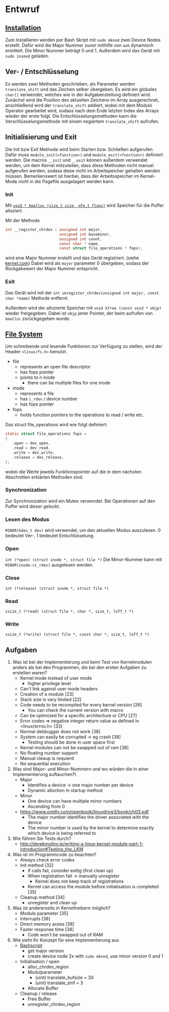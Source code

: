 # Entwruf


## [Installation](https://www.oreilly.com/library/view/linux-device-drivers/0596000081/ch03s02.html)
Zum Installieren werden per Bash Skript mit `sudo mknod` zwei Device Nodes erstellt.
Dafür wird die Major Nummer zuvor mithilfe von `awk` dynamisch ermittelt. Die Minor Nummer beträgt 0 und 1.
Außerdem wird das Gerät mit `sudo insmod` geladen.

## Ver- / Entschlüsselung
Es werden zwei Methoden geschrieben, als Parameter werden `translate_shift` und das Zeichen selber übergeben.
Es wird ein globales `char[]` verwendet, welches wie in der Aufgabenstellung definiert wird.
Zunächst wird die Position des aktuellen Zeichens im Array ausgerechnet, anschließend wird der `translate_shift` addiert, 
wobei mit dem Modulo Operator gearbeitet wird, sodass nach dem Ende letzten Index des Arrays wieder der erste folgt.
Die Entschlüsselungsmethoden kann die Verschlüsselungsmethode mit einem negiertem `translate_shift` aufrufen.

## Initialisierung und Exit
Die Init bzw Exit Methode wird beim Starten bzw. Schließen aufgerufen. Dafür muss `module_init(<functino>)` und `module_exit(<function>)` definiert werden.
Die macros `__init` und `__exit` können außerdem verwendet werden, um dem Kernel mitzuteilen, dass diese Methoden nicht manuel aufgerufen werden,
sodass diese nicht im Arbeitspeicher gehalten werden müssen. Bemerkenswert ist hierbei, dass der Arbeitsspeicher im Kernel-Mode nicht in die
Pagefile ausgelagert werden kann.

### Init
Mit [`void * kmalloc (size_t size, gfp_t flags)`](http://books.gigatux.nl/mirror/kerneldevelopment/0672327201/ch11lev1sec4.html) wird Speicher für die Puffer alloziert.

Mit der Methode
```c
int __register_chrdev (	unsigned int major,
 	                    unsigned int baseminor,
                    	unsigned int count,
 	                    const char * name,
 	                    const struct file_operations * fops);
```
wird eine Major Nummer erstellt und das Gerät registriert. (siehe [kernel.com](https://www.kernel.org/doc/htmldocs/kernel-api/API---register-chrdev.html))
Dabei wird als `major` parameter 0 übergeben, sodass der Rückgabewert der Major Nummer entspricht.

### Exit
Das Gerät wird mit der `int unregister_chrdev(unsigned int major, const char *name)` Methode entfernt.

Außerdem wird der allozierte Speicher mit `void kfree (const void * objp)` wieder freigegeben. Dabei ist `objp` jener Pointer, der beim
aufrufen von `kmalloc` zurückgegeben wurde.

## [File System](https://www.oreilly.com/library/view/linux-device-drivers/0596000081/ch03s03.html)
Um schreibende und lesende Funktionen zur Verfügung zu stellen, wird der Header `<linux/fs.h>` benutzt. 

- file
    - represents an open file descriptor
    - has fops pointer
    - points to n inode
        - there can be multiple files for one inode
- inode
    - represents a file
    - has `i_rdev` / device number
    - has fops pointer
- fops
    - holds function pointers to the operations to read / write etc.

Das struct file_operations wird wie folgt definiert: 
```c 
static struct file_operations fops =
{
   .open = dev_open,
   .read = dev_read,
   .write = dev_write,
   .release = dev_release,
};
```

wobei die Werte jeweils Funktionspointer auf die in dem nächsten Abschnitten erklärten Methoden sind.

### Synchronization
Zur Synchronization wird ein Mutex verwendet. Bei Operationen auf den Puffer wird dieser gelockt.

### Lesen des Modus
`MINOR(kdev_t dev)` wird verwendet, um den aktuellen Modus auszulesen. 0 bedeutet Ver-, 1 bedeutet Entschlüsselung.

### Open
`int (*open) (struct inode *, struct file *)`
Die Minor-Nummer kann mit `MINOR(inode->i_rdev)` ausgelesen werden.
### Close
`int (*release) (struct inode *, struct file *)`
### Read
`ssize_t (*read) (struct file *, char *, size_t, loff_t *)`
### Write
`ssize_t (*write) (struct file *, const char *, size_t, loff_t *)`



## Aufgaben

1. Was ist bei der Implementierung und beim Test von Kernelmodulen anders als bei den Programmen, die bei den ersten Aufgaben zu erstellen waren? 
    - Kernel mode instead of user mode
        - higher privilege level
    - Can't link against user mode headers
    - Creation of a module [23]
    - Stack size is very limited [22]
    - Code needs to be recompiled for every kernel version [26]
        - You can check the current version with macro
    - Can be optimized for a specific architecture or CPU [27]
    - Error codes => negative integer return value as defined in <linux/errno.h> [33]
    - Normal debbugger does not work [38]
    - System can easily be corrupted -> eg crash [38]
        - Testing should be done in user space first
    - Kernel modules can not be swapped out of ram [38]
    - No floating number support
    - Manual cleaup is requierd
    - No sequential execution
2. Was sind Major- und Minor-Nummern und wo würden die in einer Implementierung auftauchen?\
     - Major
        - Identifies a device -> one major number per device
        - Dynamic alloction in startup method
     - Minor
        - One device can have multiple minor numbers
        - Ascending from 0
    - https://www.oreilly.com/openbook/linuxdrive3/book/ch03.pdf
        - The major number identifies the driver associated with the device
        - The minor number is used by the kernel to determine exactly which device is being referred to
3. Wie führen Sie Tests durch? 
    - http://derekmolloy.ie/writing-a-linux-kernel-module-part-1-introduction#Testing_the_LKM
4. Was ist im Programmcode zu beachten?
    - Always check error codes
    - Init method [32]
        - If calls fail, consider exitig (first clean up)
        - When registration fail -> manually unregister
            - Kernel does not keep track of registrations
        - Kernel can access the module before initialisation is completed [35]
    - Cleanup method [34]
        - unregister and clean up
5. Was ist andererseits in Kerneltreibern möglich?
    - Module parameter [35]
    - Interrupts [38]
    - Direct memory acess [38]
    - Faster response time [38]
         - Code won't be swapped out of RAM
6. Wie sieht Ihr Konzept für eine Implementierung aus
    - [Bashscript](https://www.oreilly.com/library/view/linux-device-drivers/0596000081/ch03s02.html)
        - get major version
        - create device node 2x with `sudo mknod`, use minor version 0 and 1
    - Initialisation / open
        - alloc_chrdev_region
        - Modulparameter
            - (uint) translate_bufsize = 30 
            - (uint) translate_shif = 3 
        - Allocate Buffer
    - Cleanup / release
        - Free Buffer
        - unregister_chrdev_region

